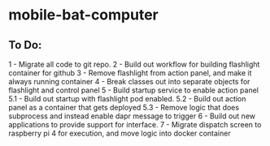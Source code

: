 # mobile-bat-computer


To Do:
----------------------------------------------------------------------------------
1 - Migrate all code to git repo.
2 - Build out workflow for building flashlight container for github
3 - Remove flashlight from action panel, and make it always running container
4 - Break classes out into separate objects for flashlight and control panel
5 - Build startup service to enable action panel
    5.1 - Build out startup with flashlight pod enabled.
    5.2 - Build out action panel as a container that gets deployed
    5.3 - Remove logic that does subprocess and instead enable dapr message to trigger
6 - Build out new applications to provide support for interface.
7 - Migrate dispatch screen to raspberry pi 4 for execution, and move logic into docker container
